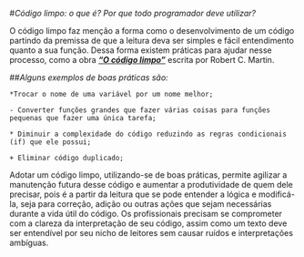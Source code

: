 #*Código limpo: o que é? Por que todo programador deve utilizar?*

O código limpo faz menção a forma como o desenvolvimento de um código partindo da premissa de que a leitura deva ser simples e fácil entendimento quanto a sua função. Dessa forma existem práticas para ajudar nesse processo, como a obra [***“O código limpo”***](https://drive.google.com/file/d/0B9eZlIWAs3-sN3NRbktQNVFUN3l2cTBBcXN4Y3FaUQ/view?usp=sharing&resourcekey=0-ZafqCRtyIP8Zw0CKviW5Gw) escrita por Robert C. Martin.

##*Alguns exemplos de boas práticas são:*

    *Trocar o nome de uma variável por um nome melhor;

    - Converter funções grandes que fazer várias coisas para funções pequenas que fazer uma única tarefa;

    * Diminuir a complexidade do código reduzindo as regras condicionais (if) que ele possui;

    + Eliminar código duplicado;

Adotar um código limpo, utilizando-se de boas práticas, permite agilizar a manutenção futura desse código e aumentar a produtividade de quem dele precisar, pois é a partir da leitura que se pode entender a lógica e modificá-la, seja para correção, adição ou outras ações que sejam necessárias durante a vida útil do código. Os profissionais precisam se comprometer com a clareza da interpretação de seu código, assim como um texto deve ser entendível por seu nicho de leitores sem causar ruídos e interpretações ambíguas.




